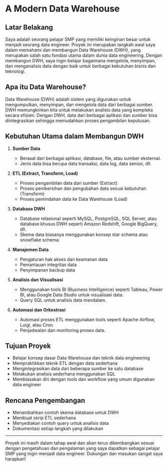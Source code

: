 
# A Modern Data Warehouse

## Latar Belakang

Saya adalah seorang pelajar SMP yang memiliki keinginan besar untuk menjadi seorang data engineer. Proyek ini merupakan langkah awal saya dalam memahami dan membangun Data Warehouse (DWH), yang merupakan salah satu fondasi utama dalam dunia data engineering. Dengan membangun DWH, saya ingin belajar bagaimana mengelola, menyimpan, dan menganalisis data dengan baik untuk berbagai kebutuhan bisnis dan teknologi.

## Apa itu Data Warehouse?

Data Warehouse (DWH) adalah sistem yang digunakan untuk mengumpulkan, menyimpan, dan mengelola data dari berbagai sumber. DWH memungkinkan kita untuk melakukan analisis data yang kompleks secara efisien. Dengan DWH, data dari berbagai aplikasi dan sumber bisa diintegrasikan sehingga memudahkan proses pengambilan keputusan.

## Kebutuhan Utama dalam Membangun DWH

1. **Sumber Data**  
   - Berasal dari berbagai aplikasi, database, file, atau sumber eksternal.
   - Jenis data bisa berupa data transaksi, data log, data sensor, dll.

2. **ETL (Extract, Transform, Load)**
   - Proses pengambilan data dari sumber (Extract)
   - Proses pembersihan dan pengubahan data sesuai kebutuhan (Transform)
   - Proses pemindahan data ke Data Warehouse (Load)

3. **Database DWH**
   - Database relasional seperti MySQL, PostgreSQL, SQL Server, atau database khusus DWH seperti Amazon Redshift, Google BigQuery, dll.
   - Skema data biasanya menggunakan konsep star schema atau snowflake schema.

4. **Manajemen Data**
   - Pengaturan hak akses dan keamanan data
   - Pemantauan integritas data
   - Penyimpanan backup data

5. **Analisis dan Visualisasi**
   - Menggunakan tools BI (Business Intelligence) seperti Tableau, Power BI, atau Google Data Studio untuk visualisasi data.
   - Query SQL untuk analisis data mendalam.

6. **Automasi dan Orkestrasi**
   - Automasi proses ETL menggunakan tools seperti Apache Airflow, Luigi, atau Cron.
   - Penjadwalan dan monitoring proses data.

## Tujuan Proyek

- Belajar konsep dasar Data Warehouse dan teknik data engineering
- Mempraktikkan teknik ETL dengan data sederhana
- Mengintegrasikan data dari beberapa sumber ke satu database
- Melakukan analisis sederhana menggunakan SQL
- Membiasakan diri dengan tools dan workflow yang umum digunakan data engineer

## Rencana Pengembangan

- Menambahkan contoh skema database untuk DWH
- Membuat skrip ETL sederhana
- Menyediakan contoh query untuk analisis data
- Dokumentasi setiap langkah yang dilakukan

---

Proyek ini masih dalam tahap awal dan akan terus dikembangkan sesuai dengan pengetahuan dan pengalaman yang saya dapatkan sebagai pelajar SMP yang ingin menjadi data engineer. Dukungan dan masukan sangat saya harapkan!
